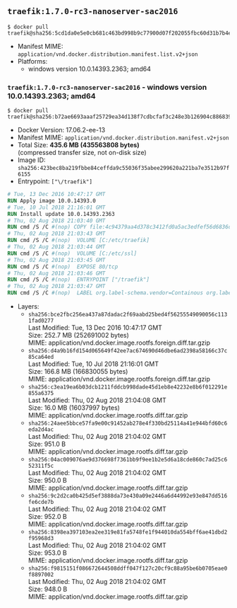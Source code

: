 ## `traefik:1.7.0-rc3-nanoserver-sac2016`

```console
$ docker pull traefik@sha256:5cd1da0e5e0cb681c463bd998b9c77900d07f202055fbc60d31b7b4edc075fc9
```

-	Manifest MIME: `application/vnd.docker.distribution.manifest.list.v2+json`
-	Platforms:
	-	windows version 10.0.14393.2363; amd64

### `traefik:1.7.0-rc3-nanoserver-sac2016` - windows version 10.0.14393.2363; amd64

```console
$ docker pull traefik@sha256:b72ae6693aaaf25729ea34d138f7cdbcfaf3c248e3b126904c886839a898f061
```

-	Docker Version: 17.06.2-ee-13
-	Manifest MIME: `application/vnd.docker.distribution.manifest.v2+json`
-	Total Size: **435.6 MB (435563808 bytes)**  
	(compressed transfer size, not on-disk size)
-	Image ID: `sha256:423bec8ba219fbbe84ceffda9c55036f35abee299620a221ba7e3512b97f6155`
-	Entrypoint: `["\/traefik"]`

```dockerfile
# Tue, 13 Dec 2016 10:47:17 GMT
RUN Apply image 10.0.14393.0
# Tue, 10 Jul 2018 21:16:01 GMT
RUN Install update 10.0.14393.2363
# Thu, 02 Aug 2018 21:03:40 GMT
RUN cmd /S /C #(nop) COPY file:4c94379aa4d378c3412fd0a5ac3edfef56d6836d9638f135e43481fdbadf297c in \traefik.exe 
# Thu, 02 Aug 2018 21:03:43 GMT
RUN cmd /S /C #(nop)  VOLUME [C:/etc/traefik]
# Thu, 02 Aug 2018 21:03:44 GMT
RUN cmd /S /C #(nop)  VOLUME [C:/etc/ssl]
# Thu, 02 Aug 2018 21:03:45 GMT
RUN cmd /S /C #(nop)  EXPOSE 80/tcp
# Thu, 02 Aug 2018 21:03:46 GMT
RUN cmd /S /C #(nop)  ENTRYPOINT ["/traefik"]
# Thu, 02 Aug 2018 21:03:47 GMT
RUN cmd /S /C #(nop)  LABEL org.label-schema.vendor=Containous org.label-schema.url=https://traefik.io org.label-schema.name=Traefik org.label-schema.description=A modern reverse-proxy org.label-schema.version=v1.7.0-rc3 org.label-schema.docker.schema-version=1.0
```

-	Layers:
	-	`sha256:bce2fbc256ea437a87dadac2f69aabd25bed4f56255549090056c1131fad0277`  
		Last Modified: Tue, 13 Dec 2016 10:47:17 GMT  
		Size: 252.7 MB (252691002 bytes)  
		MIME: application/vnd.docker.image.rootfs.foreign.diff.tar.gzip
	-	`sha256:d4a9b16fd154d065649f42ee7ac674690d46dbe6ad2398a58166c37c85ca64ed`  
		Last Modified: Tue, 10 Jul 2018 21:16:01 GMT  
		Size: 166.8 MB (166830055 bytes)  
		MIME: application/vnd.docker.image.rootfs.foreign.diff.tar.gzip
	-	`sha256:c3ea19ea6b03dcb1211fddcb998dade45d1eb8e42232e8b6f012291e855a6375`  
		Last Modified: Thu, 02 Aug 2018 21:04:08 GMT  
		Size: 16.0 MB (16037997 bytes)  
		MIME: application/vnd.docker.image.rootfs.diff.tar.gzip
	-	`sha256:24aee5bbce57fa9e00c91452ab278e4f330bd25114a41e944bfd60c6eda2d4ac`  
		Last Modified: Thu, 02 Aug 2018 21:04:02 GMT  
		Size: 951.0 B  
		MIME: application/vnd.docker.image.rootfs.diff.tar.gzip
	-	`sha256:04ac009076ae9d376698f7361bb9f9ee1b2e5d6a18cde860c7ad25c652311f5c`  
		Last Modified: Thu, 02 Aug 2018 21:04:02 GMT  
		Size: 950.0 B  
		MIME: application/vnd.docker.image.rootfs.diff.tar.gzip
	-	`sha256:9c2d2ca0b425d5ef3888da73e430a09e2446a6d44992e93e847dd516fe6cde7b`  
		Last Modified: Thu, 02 Aug 2018 21:04:02 GMT  
		Size: 952.0 B  
		MIME: application/vnd.docker.image.rootfs.diff.tar.gzip
	-	`sha256:8398ea397103ea2ee319e81fa5748fe1f944010da554bff6ae41dbd2f95968d3`  
		Last Modified: Thu, 02 Aug 2018 21:04:02 GMT  
		Size: 953.0 B  
		MIME: application/vnd.docker.image.rootfs.diff.tar.gzip
	-	`sha256:f9815151f086672644508ddff047f127c20cf9c88a95be6b0705eae0f8897002`  
		Last Modified: Thu, 02 Aug 2018 21:04:02 GMT  
		Size: 948.0 B  
		MIME: application/vnd.docker.image.rootfs.diff.tar.gzip
